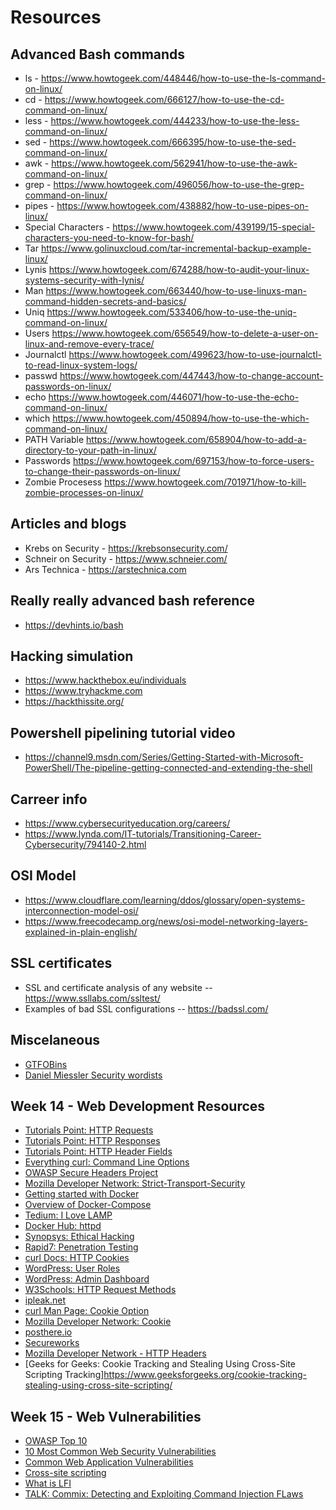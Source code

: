 # Resources


## Advanced Bash commands
- ls - https://www.howtogeek.com/448446/how-to-use-the-ls-command-on-linux/
- cd - https://www.howtogeek.com/666127/how-to-use-the-cd-command-on-linux/
- less - https://www.howtogeek.com/444233/how-to-use-the-less-command-on-linux/
- sed - https://www.howtogeek.com/666395/how-to-use-the-sed-command-on-linux/
- awk - https://www.howtogeek.com/562941/how-to-use-the-awk-command-on-linux/
- grep - https://www.howtogeek.com/496056/how-to-use-the-grep-command-on-linux/
- pipes - https://www.howtogeek.com/438882/how-to-use-pipes-on-linux/
- Special Characters - https://www.howtogeek.com/439199/15-special-characters-you-need-to-know-for-bash/
- Tar https://www.golinuxcloud.com/tar-incremental-backup-example-linux/
- Lynis https://www.howtogeek.com/674288/how-to-audit-your-linux-systems-security-with-lynis/
- Man https://www.howtogeek.com/663440/how-to-use-linuxs-man-command-hidden-secrets-and-basics/
- Uniq https://www.howtogeek.com/533406/how-to-use-the-uniq-command-on-linux/
- Users https://www.howtogeek.com/656549/how-to-delete-a-user-on-linux-and-remove-every-trace/
- Journalctl https://www.howtogeek.com/499623/how-to-use-journalctl-to-read-linux-system-logs/
- passwd https://www.howtogeek.com/447443/how-to-change-account-passwords-on-linux/
- echo https://www.howtogeek.com/446071/how-to-use-the-echo-command-on-linux/
- which https://www.howtogeek.com/450894/how-to-use-the-which-command-on-linux/
- PATH Variable https://www.howtogeek.com/658904/how-to-add-a-directory-to-your-path-in-linux/
- Passwords https://www.howtogeek.com/697153/how-to-force-users-to-change-their-passwords-on-linux/
- Zombie Procesess https://www.howtogeek.com/701971/how-to-kill-zombie-processes-on-linux/


## Articles and blogs
- Krebs on Security - https://krebsonsecurity.com/
- Schneir on Security - https://www.schneier.com/
- Ars Technica - https://arstechnica.com

## Really really advanced bash reference
- https://devhints.io/bash

## Hacking simulation
- https://www.hackthebox.eu/individuals
- https://www.tryhackme.com
- https://hackthissite.org/

## Powershell pipelining tutorial video
- https://channel9.msdn.com/Series/Getting-Started-with-Microsoft-PowerShell/The-pipeline-getting-connected-and-extending-the-shell

## Carreer info
- https://www.cybersecurityeducation.org/careers/
- https://www.lynda.com/IT-tutorials/Transitioning-Career-Cybersecurity/794140-2.html

## OSI Model
- https://www.cloudflare.com/learning/ddos/glossary/open-systems-interconnection-model-osi/
- https://www.freecodecamp.org/news/osi-model-networking-layers-explained-in-plain-english/

## SSL certificates
- SSL and certificate analysis of any website -- https://www.ssllabs.com/ssltest/
- Examples of bad  SSL configurations -- https://badssl.com/

## Miscelaneous
- [GTFOBins](https://gtfobins.github.io/)
- [Daniel Miessler Security wordists](https://github.com/danielmiessler/SecLists)

## Week 14 - Web Development Resources
- [Tutorials Point: HTTP Requests](https://www.tutorialspoint.com/http/http_requests.htm)
- [Tutorials Point: HTTP Responses](https://www.tutorialspoint.com/http/http_responses.htm)
- [Tutorials Point: HTTP Header Fields](https://www.tutorialspoint.com/http/http_header_fields.htm)
- [Everything curl: Command Line Options](https://ec.haxx.se/cmdline/cmdline-options)
- [OWASP Secure Headers Project](https://owasp.org/www-project-secure-headers/)
- [Mozilla Developer Network: Strict-Transport-Security](https://developer.mozilla.org/en-US/docs/Web/HTTP/Headers/Strict-Transport-Security)
- [Getting started with Docker](https://docs.docker.com/get-started/)
- [Overview of Docker-Compose](https://docs.docker.com/compose/)
- [Tedium: I Love LAMP](https://tedium.co/2019/10/01/lamp-stack-php-mysql-apache-history/)
- [Docker Hub: httpd](https://hub.docker.com/_/httpd)
- [Synopsys: Ethical Hacking](https://www.synopsys.com/glossary/what-is-ethical-hacking.html)
- [Rapid7: Penetration Testing](https://www.rapid7.com/fundamentals/penetration-testing/)
- [curl Docs: HTTP Cookies](https://curl.haxx.se/docs/http-cookies.html)
- [WordPress: User Roles](https://wordpress.com/support/user-roles/#list-of-user-roles)
- [WordPress: Admin Dashboard](https://wordpress.com/support/dashboard/)
- [W3Schools: HTTP Request Methods](https://www.w3schools.com/tags/ref_httpmethods.asp)
- [ipleak.net](https://ipleak.net/)
- [curl Man Page: Cookie Option ](https://curl.haxx.se/docs/manpage.html#-c)
- [Mozilla Developer Network: Cookie](https://developer.mozilla.org/en-US/docs/Web/HTTP/Headers/Cookie)
- [posthere.io](http://posthere.io/)
- [Secureworks](https://www.secureworks.com)
- [Mozilla Developer Network - HTTP Headers](https://developer.mozilla.org/en-US/docs/Web/HTTP/Headers)
- [Geeks for Geeks: Cookie Tracking and Stealing Using Cross-Site Scripting Tracking]https://www.geeksforgeeks.org/cookie-tracking-stealing-using-cross-site-scripting/


## Week 15 - Web Vulnerabilities
- [OWASP Top 10](https://owasp.org/www-project-top-ten/)
- [10 Most Common Web Security Vulnerabilities](https://www.toptal.com/security/10-most-common-web-security-vulnerabilities)
- [Common Web Application Vulnerabilities](https://www.veracode.com/security/web-application-vulnerabilities)
- [Cross-site scripting](https://portswigger.net/web-security/cross-site-scripting)
- [What is LFI](https://wiki.owasp.org/index.php/Testing_for_Local_File_Inclusion)
- [TALK: Commix: Detecting and Exploiting Command Injection FLaws](https://www.youtube.com/watch?v=8U88YvLMYQo)

